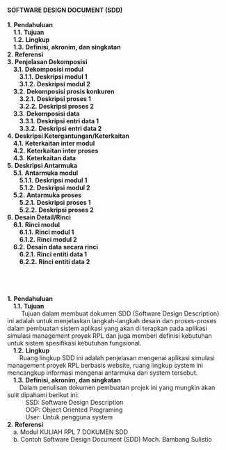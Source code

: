 **SOFTWARE DESIGN DOCUMENT (SDD)**
<br>
<br>
**1.** **Pendahuluan**<br>
	&emsp;**1.1.** **Tujuan**<br>
	&emsp;**1.2.** **Lingkup**<br>
	&emsp;**1.3.** **Definisi, akronim, dan singkatan**<br>
**2.** **Referensi**<br>
**3.** **Penjelasan Dekomposisi**<br>
	&emsp;**3.1.** **Dekomposisi modul**<br>
		&emsp;&emsp;**3.1.1.** **Deskripsi modul 1**<br>
		&emsp;&emsp;**3.1.2.** **Deskripsi modul 2**<br>
	&emsp;**3.2.** **Dekomposisi prosis konkuren**<br>
		&emsp;&emsp;**3.2.1.** **Deskripsi proses 1**<br>
		&emsp;&emsp;**3.2.2.** **Deskripsi proses 2**<br>
	&emsp;**3.3.** **Dekomposisi data**<br>
		&emsp;&emsp;**3.3.1.** **Deskripsi entri data 1**<br>
		&emsp;&emsp;**3.3.2.** **Deskripsi entri data 2**<br>
**4.** **Deskripsi Ketergantungan/Keterkaitan**<br>
	&emsp;**4.1.** **Keterkaitan inter modul**<br>
	&emsp;**4.2.** **Keterkaitan inter proses**<br>
	&emsp;**4.3.** **Keterkaitan data**<br>
**5.** **Deskripsi Antarmuka**<br>
	&emsp;**5.1.** **Antarmuka modul**<br>
		&emsp;&emsp;**5.1.1.** **Deskripsi modul 1**<br>
		&emsp;&emsp;**5.1.2.** **Deskripsi modul 2**<br>
	&emsp;**5.2.** **Antarmuka proses**<br>
		&emsp;&emsp;**5.2.1.** **Deskripsi proses 1**<br>
		&emsp;&emsp;**5.2.2.** **Deskripsi proses 2**<br>
**6.** **Desain Detail/Rinci**<br>
	&emsp;**6.1.** **Rinci modul**<br>
		&emsp;&emsp;**6.1.1.** **Rinci modul 1**<br>
		&emsp;&emsp;**6.1.2.** **Rinci modul 2**<br>
	&emsp;**6.2.** **Desain data secara rinci**<br>
		&emsp;&emsp;**6.2.1.** **Rinci entiti data 1**<br>
		&emsp;&emsp;**6.2.2.** **Rinci entiti data 2**<br>
<br>
<br>
<br>
<br>
**1.** **Pendahuluan**<br>
	&emsp;**1.1.** **Tujuan**<br>
		&emsp;&emsp; Tujuan dalam membuat dokumen SDD (Software Design Description) ini adalah untuk menjelaskan langkah-langkah desain dan proses-proses dalam pembuatan sistem aplikasi yang akan di terapkan pada aplikasi simulasi management proyek RPL dan juga memberi definisi kebutuhan untuk sistem spesifikasi kebutuhan fungsional.<br>
	&emsp;**1.2.** **Lingkup**<br>
		 &emsp;&emsp;Ruang lingkup SDD ini adalah penjelasan mengenai aplikasi simulasi management proyek RPL berbasis website, ruang lingkup system ini mencangkup informasi mengenai antarmuka dari system tersebut.<br>
	&emsp;**1.3.** **Definisi, akronim, dan singkatan**<br>
		 &emsp;&emsp;Dalam penulisan dokumen pembuatan projek ini yang mungkin akan sulit dipahami berikut ini:<br>
		 	&emsp;&emsp;&emsp;SSD:	Software Design Description<br>
		 	&emsp;&emsp;&emsp;OOP:	Object Oriented Programing<br>
		 	&emsp;&emsp;&emsp;User: 	Untuk pengguna system<br>
**2.** **Referensi**<br>
   &emsp;a. Modul KULIAH RPL 7 DOKUMEN SDD<br>
   &emsp;b. Contoh Software Design Document (SDD) Moch. Bambang Sulistio<br>



